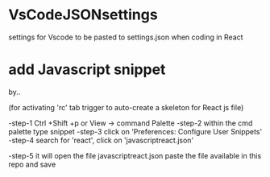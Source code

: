 # VsCodeJSONsettings
settings for Vscode to be pasted to settings.json when coding in React

# add Javascript snippet 
by..

(for activating 'rc' tab trigger to auto-create a skeleton for React js file)

-step-1
Ctrl +Shift +p
or
View -> command Palette
-step-2
within the cmd palette type  snippet
-step-3 click on 'Preferences: Configure User Snippets'
-step-4 search for 'react', click on 'javascriptreact.json'

-step-5 it will open the file javascriptreact.json 
        paste the file available in this repo and save
